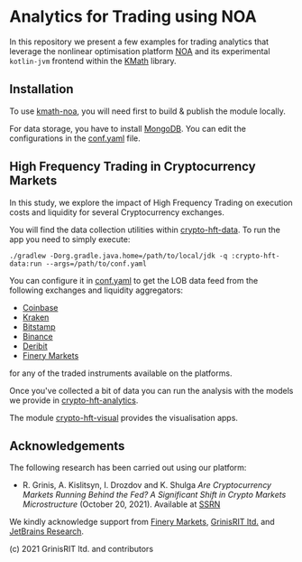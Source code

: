 # Analytics for Trading using NOA

In this repository we present a few examples for trading analytics that leverage 
the nonlinear optimisation platform [NOA](https://github.com/grinisrit/noa) 
and its experimental `kotlin-jvm` frontend 
within the [KMath](https://github.com/mipt-npm/kmath) library. 

## Installation 

To use [kmath-noa](https://github.com/mipt-npm/kmath/tree/feature/noa/kmath-noa), 
you will need first to build & publish the module locally.

For data storage, you have to install 
[MongoDB](https://docs.mongodb.com/manual/tutorial/install-mongodb-on-ubuntu/).
You can edit the configurations in the [conf.yaml](conf.yaml) file.

## High Frequency Trading in Cryptocurrency Markets

In this study, we explore the impact of High Frequency Trading 
on execution costs and liquidity for several 
Cryptocurrency exchanges.

You will find the data collection utilities 
within [crypto-hft-data](crypto-hft-analytics). To run the app you need to simply
execute:
```
./gradlew -Dorg.gradle.java.home=/path/to/local/jdk -q :crypto-hft-data:run --args=/path/to/conf.yaml
```
You can configure it in [conf.yaml](conf.yaml) to get the LOB data feed from the following 
exchanges and liquidity aggregators:

* [Coinbase](https://docs.pro.coinbase.com/#websocket-feed)
* [Kraken](https://docs.kraken.com/websockets/#message-book)
* [Bitstamp](https://www.bitstamp.net/websocket/v2) 
* [Binance](https://github.com/binance/binance-spot-api-docs/blob/master/web-socket-streams.md)
* [Deribit](https://docs.deribit.com/?python#subscriptions)
* [Finery Markets](https://faq.finerymarkets.com/api-specifications)

for any of the traded instruments available on the platforms.

Once you've collected a bit of data you can run the analysis with
the models we provide in [crypto-hft-analytics](crypto-hft-analytics). 

The module [crypto-hft-visual](crypto-hft-visual) 
provides the visualisation apps.


## Acknowledgements

The following research has been carried out using our platform:
* R. Grinis, A. Kislitsyn, I. Drozdov and K. Shulga *Are Cryptocurrency Markets 
Running Behind the Fed? A Significant Shift in Crypto Markets Microstructure* 
(October 20, 2021). Available at 
[SSRN](http://ssrn.com/abstract=3951812)

We kindly acknowledge support from
[Finery Markets](https://finerymarkets.com/), 
[GrinisRIT ltd.](https://www.grinisrit.com/) and
[JetBrains Research](https://research.jetbrains.org/).

(c) 2021 GrinisRIT ltd. and contributors